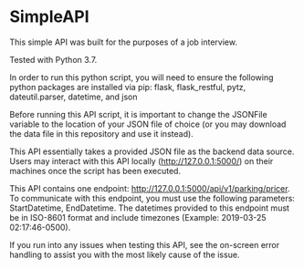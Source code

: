 # SimpleAPI
This simple API was built for the purposes of a job interview.

Tested with Python 3.7.

In order to run this python script, you will need to ensure the following python packages are installed via pip:
flask, flask_restful, pytz, dateutil.parser, datetime, and json

Before running this API script, it is important to change the JSONFile variable to the location of your JSON file of choice (or you may download the data file in this repository and use it instead).

This API essentially takes a provided JSON file as the backend data source. Users may interact with this API locally (http://127.0.0.1:5000/) on their machines once the script has been executed.

This API contains one endpoint: http://127.0.0.1:5000/api/v1/parking/pricer.
 To communicate with this endpoint, you must use the following parameters: StartDatetime, EndDatetime.
 The datetimes provided to this endpoint must be in ISO-8601 format and include timezones (Example: 2019-03-25 02:17:46-0500).

If you run into any issues when testing this API, see the on-screen error handling to assist you with the most likely cause of the issue.
